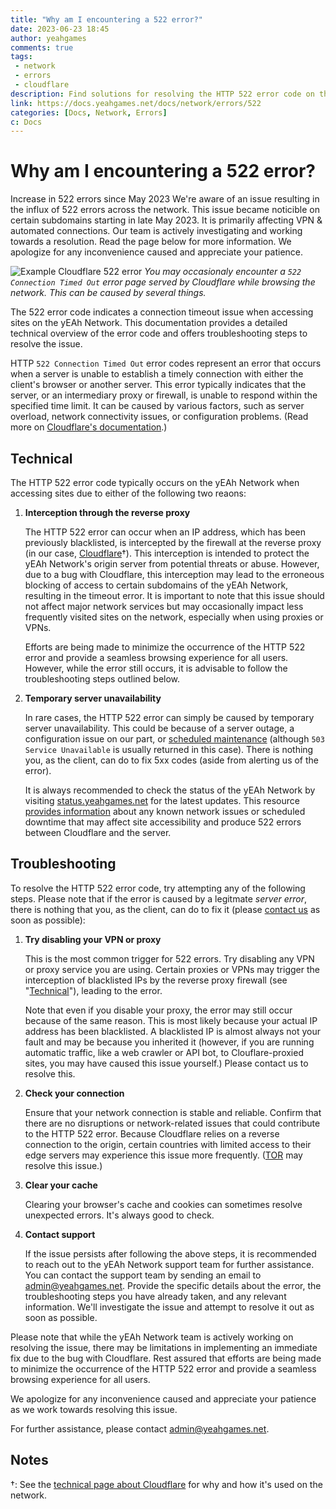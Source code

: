 ```yaml
---
title: "Why am I encountering a 522 error?"
date: 2023-06-23 18:45
author: yeahgames
comments: true
tags: 
 - network
 - errors
 - cloudflare
description: Find solutions for resolving the HTTP 522 error code on the yEAh Network. Discover possible causes, including the interception of blacklisted IPs by the firewall and  other temporary network issues. Follow the provided troubleshooting steps to fix the problem.
link: https://docs.yeahgames.net/docs/network/errors/522
categories: [Docs, Network, Errors]
c: Docs
---
```


# Why am I encountering a 522 error?

Increase in 522 errors since May 2023 We're aware of an issue resulting in the influx of 522 errors across the network. This issue became noticible on certain subdomains starting in late May 2023. It is primarily affecting VPN & automated connections. Our team is actively investigating and working towards a resolution. Read the page below for more information. We apologize for any inconvenience caused and appreciate your patience.

![Example Cloudflare 522 error](522.webp)
*You may occasionaly encounter a `522 Connection Timed Out` error page served by Cloudflare while browsing the network. This can be caused by several things.*

The 522 error code indicates a connection timeout issue when accessing sites on the yEAh Network. This documentation provides a detailed technical overview of the error code and offers troubleshooting steps to resolve the issue.

HTTP `522 Connection Timed Out` error codes represent an error that occurs when a server is unable to establish a timely connection with either the client's browser or another server. This error typically indicates that the server, or an intermediary proxy or firewall, is unable to respond within the specified time limit. It can be caused by various factors, such as server overload, network connectivity issues, or configuration problems. (Read more on [Cloudflare's documentation](https://community.cloudflare.com/t/community-tip-fixing-error-522-connection-timed-out/42325).)


## Technical

The HTTP 522 error code typically occurs on the yEAh Network when accessing sites due to either of the following two reaons:

1. **Interception through the reverse proxy**

   The HTTP 522 error can occur when an IP address, which has been previously blacklisted, is intercepted by the firewall at the reverse proxy (in our case, [Cloudflare](https://www.cloudflare.com)†). This interception is intended to protect the yEAh Network's origin server from potential threats or abuse. However, due to a bug with Cloudflare, this interception may lead to the erroneous blocking of access to certain subdomains of the yEAh Network, resulting in the timeout error. It is important to note that this issue should not affect major network services but may occasionally impact less frequently visited sites on the network, especially when using proxies or VPNs.

    Efforts are being made to minimize the occurrence of the HTTP 522 error and provide a seamless browsing experience for all users. However, while the error still occurs, it is advisable to follow the troubleshooting steps outlined below.

2. **Temporary server unavailability**

   In rare cases, the HTTP 522 error can simply be caused by temporary server unavailability. This could be because of a server outage, a configuration issue on our part, or [scheduled maintenance](../../network/status/maintenance) (although `503 Service Unavailable` is usually returned in this case). There is nothing you, as the client, can do to fix 5xx codes (aside from alerting us of the error).
   
   It is always recommended to check the status of the yEAh Network by visiting [status.yeahgames.net](https://status.yeahgames.net) for the latest updates. This resource [provides information](../../network/status/) about any known network issues or scheduled downtime that may affect site accessibility and produce 522 errors between Cloudflare and the server.

## Troubleshooting

To resolve the HTTP 522 error code, try attempting any of the following steps. Please note that if the error is caused by a legitmate *server error*, there is nothing that you, as the client, can do to fix it (please [contact us](mailto:admin+status@yeahgames.net) as soon as possible):

1. **Try disabling your VPN or proxy**

   This is the most common trigger for 522 errors. Try disabling any VPN or proxy service you are using. Certain proxies or VPNs may trigger the interception of blacklisted IPs by the reverse proxy firewall (see "[Technical](#technical)"), leading to the error. 
   
   Note that even if you disable your proxy, the error may still occur because of the same reason. This is most likely because your actual IP address has been blacklisted. A blacklisted IP is almost always not your fault and may be because you inherited it (however, if you are running automatic traffic, like a web crawler or API bot, to Clouflare-proxied sites, you may have caused this issue yourself.) Please contact us to resolve this.

2. **Check your connection**

   Ensure that your network connection is stable and reliable. Confirm that there are no disruptions or network-related issues that could contribute to the HTTP 522 error. Because Cloudflare relies on a reverse connection to the origin, certain countries with limited access to their edge servers may experience this issue more frequently. ([TOR](https://www.torproject.org/) may resolve this issue.)

3. **Clear your cache**

   Clearing your browser's cache and cookies can sometimes resolve unexpected errors. It's always good to check.

4. **Contact support**

   If the issue persists after following the above steps, it is recommended to reach out to the yEAh Network support team for further assistance. You can contact the support team by sending an email to admin@yeahgames.net. Provide the specific details about the error, the troubleshooting steps you have already taken, and any relevant information. We'll investigate the issue and attempt to resolve it out as soon as possible.

Please note that while the yEAh Network team is actively working on resolving the issue, there may be limitations in implementing an immediate fix due to the bug with Cloudflare. Rest assured that efforts are being made to minimize the occurrence of the HTTP 522 error and provide a seamless browsing experience for all users.

We apologize for any inconvenience caused and appreciate your patience as we work towards resolving this issue.

For further assistance, please contact admin@yeahgames.net.

## Notes
†: See the [technical page about Cloudflare](../../tech/software/cloudflare) for why and how it's used on the network.